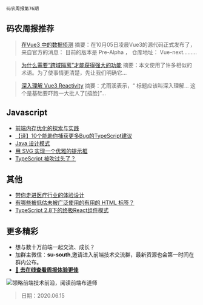 `码农周报第76期`

## 码农周报推荐

> [在Vue3 中的数据侦测](https://www.javascriptc.com/4154.html)
> 摘要：在10月05日凌晨Vue3的源代码正式发布了，来自官方的消息： 目前的版本是 Pre-Alpha ， 仓库地址： Vue-next………


> [为什么需要“跨域隔离”才能获得强大的功能](https://www.javascriptc.com/4037.html)
> 摘要：本文使用了许多相似的术语。为了使事情更清楚，先让我们明确它…

> [深入理解 Vue3 Reactivity](https://zhuanlan.zhihu.com/p/146097763)
> 摘要：尤雨溪表示，“ 标题应该叫深入理解... 这个是基础要吓跑一大批人了[捂脸]”…



## Javascript


- [前端内存优化的探索与实践](https://mp.weixin.qq.com/s/xmb9gtECWvSRoFdz69BOGQ)
- [【译】10个能助你捕获更多Bug的TypeScript建议](https://www.javascriptc.com/3999.html)
- [Java 设计模式](https://www.javascriptc.com/books/design-pattern-java/)
- [用 SVG 实现一个优雅的提示框](https://mp.weixin.qq.com/s/jReoLQsNzW_rGUDbZfPtqA)
- [TypeScript 被吹过头了？](https://www.javascriptc.com/3846.html)


## 其他

- [带你走进医疗行业的体验设计](https://mp.weixin.qq.com/s/CjZhF_v4Bg5T5ZZl5aUpcQ)
- [有哪些被低估未被广泛使用的有用的 HTML 标签？](https://www.zhihu.com/question/396745068/answer/1262953923)
- [TypeScript 2.8下的终极React组件模式](https://www.javascriptc.com/2178.html)


## 更多精彩

- 想与数十万前端一起交流、成长？
- 加群主微信：**su-south**,邀请进入前端技术交流群，最新资源也会第一时间在群内公布。
- **[:lollipop: 去在线查看周报体验更佳](https://www.javascriptc.com/category/javascript-weekly)**

![领略前端技术前沿，阅读前端布道师](https://user-images.githubusercontent.com/18324563/100540104-2b5d5a00-3276-11eb-90b4-1a8d6a4444b8.png)

> 日期：2020.06.15
